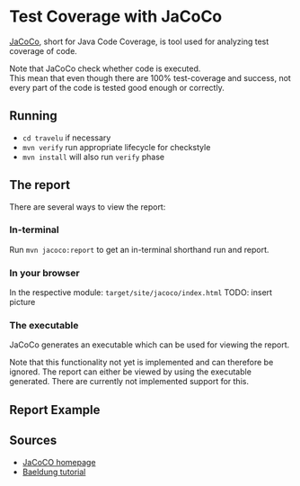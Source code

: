 # Test Coverage with JaCoCo

[JaCoCo](https://www.jacoco.org/jacoco/), short for Java Code Coverage, is tool used for analyzing test coverage of code.  

Note that JaCoCo check whether code is executed.  
This mean that even though there are 100% test-coverage and success, not every part of the code is tested good enough or correctly.

## Running
- `cd travelu` if necessary
- `mvn verify` run appropriate lifecycle for checkstyle
- `mvn install` will also run `verify` phase

## The report
There are several ways to view the report:

### In-terminal
Run `mvn jacoco:report` to get an in-terminal shorthand run and report.

### In your browser
In the respective module: `target/site/jacoco/index.html`
TODO: insert picture

### The executable
JaCoCo generates an executable which can be used for viewing the report.  

Note that this functionality not yet is implemented and can therefore be ignored.
The report can either be viewed by using the executable generated. There are currently not implemented support for this.

## Report Example




## Sources
- [JaCoCO homepage](https://www.jacoco.org/jacoco/)  
- [Baeldung tutorial](https://www.baeldung.com/jacoco)
